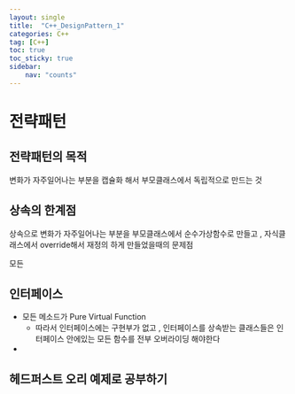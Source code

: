 ```yaml
---
layout: single
title:  "C++_DesignPattern_1"
categories: C++
tag: [C++]
toc: true
toc_sticky: true
sidebar:
    nav: "counts"
---
```


# 전략패턴 

## 전략패턴의 목적
   
변화가 자주일어나는 부분을 캡슐화 해서 부모클래스에서 독립적으로 만드는 것

## 상속의 한계점

상속으로 변화가 자주일어나는 부분을 부모클래스에서 순수가상함수로 만들고 , 자식클래스에서 override해서 재정의 하게 만들었을때의 문제점

모든 



## 인터페이스
   
* 모든 메소드가 Pure Virtual Function
    * 따라서 인터페이스에는 구현부가 없고 , 인터페이스를 상속받는 클래스들은 인터페이스 안에있는 모든 함수를 전부 오버라이딩 해야한다   
* 

## 헤드퍼스트 오리 예제로 공부하기 


